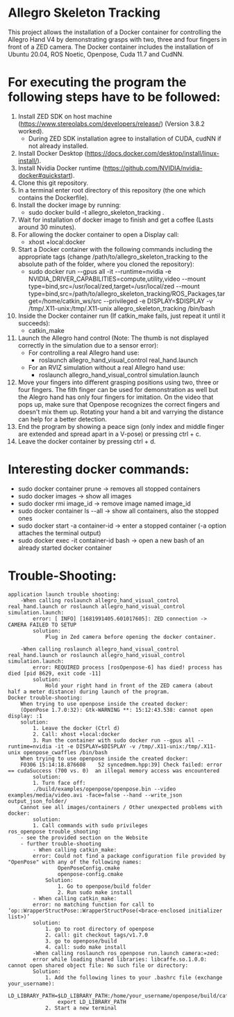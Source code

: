# Allegro Skeleton Tracking

This project allows the installation of a Docker container for controlling the Allegro Hand V4 by demonstrating grasps with two, three and four fingers in front of a ZED camera. The Docker container includes the installation of Ubuntu 20.04, ROS Noetic, Openpose, Cuda 11.7 and CudNN.

# For executing the program the following steps have to be followed:
1. Install ZED SDK on host machine (https://www.stereolabs.com/developers/release/) (Version 3.8.2 worked).
	- During ZED SDK installation agree to installation of CUDA, cudNN if not already installed.
2. Install Docker Desktop (https://docs.docker.com/desktop/install/linux-install/).
3. Install Nvidia Docker runtime (https://github.com/NVIDIA/nvidia-docker#quickstart).
4. Clone this git repository.
5. In a terminal enter root directory of this repository (the one which contains the Dockerfile).
6. Install the docker image by running:
	- sudo docker build -t allegro_skeleton_tracking .
7. Wait for installation of docker image to finish and get a coffee (Lasts around 30 minutes).
8. For allowing the docker container to open a Display call:
	- xhost +local:docker 
9. Start a Docker container with the following commands including the appropriate tags (change /path/to/allegro_skeleton_tracking to the absolute path of the folder, where you cloned the repository):
	- sudo docker run --gpus all -it --runtime=nvidia -e NVIDIA_DRIVER_CAPABILITIES=compute,utility,video --mount type=bind,src=/usr/local/zed,target=/usr/local/zed --mount type=bind,src=/path/to/allegro_skeleton_tracking/ROS_Packages,target=/home/catkin_ws/src --privileged -e  DISPLAY=$DISPLAY -v /tmp/.X11-unix:/tmp/.X11-unix allegro_skeleton_tracking /bin/bash
10. Inside the Docker container run (If catkin_make fails, just repeat it until it succeeds): 
	- catkin_make
11. Launch the Allegro hand control (Note: The thumb is not displayed correctly in the simulation due to a sensor error):
	- For controlling a real Allegro hand use:
		- roslaunch allegro_hand_visual_control real_hand.launch
	- For an RVIZ simulation without a real Allegro hand use:
		- roslaunch allegro_hand_visual_control simulation.launch
12. Move your fingers into different grasping positions using two, three or four fingers. The fith finger can be used for demonstration as well but the Alegro hand has only four fingers for imitation. On the video that pops up, make sure that Openpose recognizes the correct fingers and doesn't mix them up. Rotating your hand a bit and varrying the distance can help for a better detection. 
13. End the program by showing a peace sign (only index and middle finger are extended and spread apart in a V-pose) or pressing ctrl + c.
14. Leave the docker container by pressing ctrl + d.

# Interesting docker commands:
- sudo docker container prune 		-> removes all stopped containers
- sudo docker images 				-> show all images
- sudo docker rmi image_id 			-> remove image named image_id
- sudo docker container ls --all		-> show all containers, also the stopped ones
- sudo docker start -a container-id		-> enter a stopped container (-a option attaches the terminal output)
- sudo docker exec -it container-id bash	-> open a new bash of an already started docker container

# Trouble-Shooting:
	application launch trouble shooting:
		-When calling roslaunch allegro_hand_visual_control real_hand.launch or roslaunch allegro_hand_visual_control simulation.launch:	
			error: [ INFO] [1681991405.601017605]: ZED connection -> CAMERA FAILED TO SETUP
			solution:
				Plug in Zed camera before opening the docker container.
		
		-When calling roslaunch allegro_hand_visual_control real_hand.launch or roslaunch allegro_hand_visual_control simulation.launch:
			error: REQUIRED process [rosOpenpose-6] has died! process has died [pid 8629, exit code -11]
			solution:
				Hold your right hand in front of the ZED camera (about half a meter distance) during launch of the program.
	Docker trouble-shooting:
		When trying to use openpose inside the created docker:
		(OpenPose 1.7.0:32): Gtk-WARNING **: 15:12:43.538: cannot open display: :1
		solution:
			1. Leave the docker (Ctrl d)
			2. Call: xhost +local:docker
			3. Run the container with sudo docker run --gpus all --runtime=nvidia -it -e DISPLAY=$DISPLAY -v /tmp/.X11-unix:/tmp/.X11-unix openpose_cwaffles /bin/bash
		When trying to use openpose inside the created docker:
		F0306 15:14:18.876608    52 syncedmem.hpp:39] Check failed: error == cudaSuccess (700 vs. 0)  an illegal memory access was encountered
			solution:
			1. Turn face off:
			./build/examples/openpose/openpose.bin --video examples/media/video.avi -face=false --hand --write_json output_json_folder/
		Cannot see all images/containers / Other unexpected problems with docker:
			solution:
			1. Call commands with sudo privileges
	ros_openpose trouble_shooting:
		- see the provided section on the Website 
		- further trouble-shooting
			- When calling catkin_make:
			error: Could not find a package configuration file provided by "OpenPose" with any of the following names:
    				OpenPoseConfig.cmake
    				openpose-config.cmake
    			Solution:
	    			1. Go to openpose/build folder
	    			2. Run sudo make install
			- When calling catkin_make:
			error: no matching function for call to ‘op::WrapperStructPose::WrapperStructPose(<brace-enclosed initializer list>)’
			solution:
			 	1. go to root directory of openpose
			 	2. call: git checkout tags/v1.7.0
			 	3. go to openpose/build
			 	4. call: sudo make install
			-When calling roslaunch ros_openpose run.launch camera:=zed:
			error while loading shared libraries: libcaffe.so.1.0.0: cannot open shared object file: No such file or directory:
			Solution:
				1. Add the following lines to your .bashrc file (exchange your_username): 
					LD_LIBRARY_PATH=$LD_LIBRARY_PATH:/home/your_username/openpose/build/caffe/lib
					export LD_LIBRARY_PATH
				2. Start a new terminal

 


